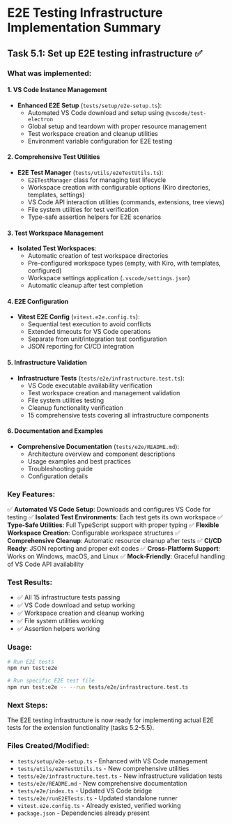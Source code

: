 # E2E Testing Infrastructure Implementation Summary

## Task 5.1: Set up E2E testing infrastructure ✅

### What was implemented:

#### 1. VS Code Instance Management
- **Enhanced E2E Setup** (`tests/setup/e2e-setup.ts`):
  - Automated VS Code download and setup using `@vscode/test-electron`
  - Global setup and teardown with proper resource management
  - Test workspace creation and cleanup utilities
  - Environment variable configuration for E2E testing

#### 2. Comprehensive Test Utilities
- **E2E Test Manager** (`tests/utils/e2eTestUtils.ts`):
  - `E2ETestManager` class for managing test lifecycle
  - Workspace creation with configurable options (Kiro directories, templates, settings)
  - VS Code API interaction utilities (commands, extensions, tree views)
  - File system utilities for test verification
  - Type-safe assertion helpers for E2E scenarios

#### 3. Test Workspace Management
- **Isolated Test Workspaces**:
  - Automatic creation of test workspace directories
  - Pre-configured workspace types (empty, with Kiro, with templates, configured)
  - Workspace settings application (`.vscode/settings.json`)
  - Automatic cleanup after test completion

#### 4. E2E Configuration
- **Vitest E2E Config** (`vitest.e2e.config.ts`):
  - Sequential test execution to avoid conflicts
  - Extended timeouts for VS Code operations
  - Separate from unit/integration test configuration
  - JSON reporting for CI/CD integration

#### 5. Infrastructure Validation
- **Infrastructure Tests** (`tests/e2e/infrastructure.test.ts`):
  - VS Code executable availability verification
  - Test workspace creation and management validation
  - File system utilities testing
  - Cleanup functionality verification
  - 15 comprehensive tests covering all infrastructure components

#### 6. Documentation and Examples
- **Comprehensive Documentation** (`tests/e2e/README.md`):
  - Architecture overview and component descriptions
  - Usage examples and best practices
  - Troubleshooting guide
  - Configuration details

### Key Features:

✅ **Automated VS Code Setup**: Downloads and configures VS Code for testing
✅ **Isolated Test Environments**: Each test gets its own workspace
✅ **Type-Safe Utilities**: Full TypeScript support with proper typing
✅ **Flexible Workspace Creation**: Configurable workspace structures
✅ **Comprehensive Cleanup**: Automatic resource cleanup after tests
✅ **CI/CD Ready**: JSON reporting and proper exit codes
✅ **Cross-Platform Support**: Works on Windows, macOS, and Linux
✅ **Mock-Friendly**: Graceful handling of VS Code API availability

### Test Results:
- ✅ All 15 infrastructure tests passing
- ✅ VS Code download and setup working
- ✅ Workspace creation and cleanup working
- ✅ File system utilities working
- ✅ Assertion helpers working

### Usage:
```bash
# Run E2E tests
npm run test:e2e

# Run specific E2E test file
npm run test:e2e -- --run tests/e2e/infrastructure.test.ts
```

### Next Steps:
The E2E testing infrastructure is now ready for implementing actual E2E tests for the extension functionality (tasks 5.2-5.5).

### Files Created/Modified:
- `tests/setup/e2e-setup.ts` - Enhanced with VS Code management
- `tests/utils/e2eTestUtils.ts` - New comprehensive utilities
- `tests/e2e/infrastructure.test.ts` - New infrastructure validation tests
- `tests/e2e/README.md` - New comprehensive documentation
- `tests/e2e/index.ts` - Updated VS Code bridge
- `tests/e2e/runE2ETests.ts` - Updated standalone runner
- `vitest.e2e.config.ts` - Already existed, verified working
- `package.json` - Dependencies already present